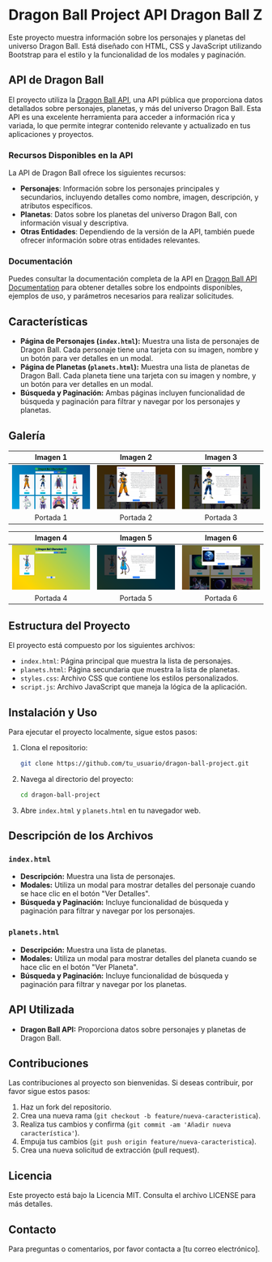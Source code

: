 # Dragon Ball Project API Dragon Ball Z

Este proyecto muestra información sobre los personajes y planetas del universo Dragon Ball. Está diseñado con HTML, CSS y JavaScript utilizando Bootstrap para el estilo y la funcionalidad de los modales y paginación.

## API de Dragon Ball

El proyecto utiliza la [Dragon Ball API](https://web.dragonball-api.com/documentation), una API pública que proporciona datos detallados sobre personajes, planetas, y más del universo Dragon Ball. Esta API es una excelente herramienta para acceder a información rica y variada, lo que permite integrar contenido relevante y actualizado en tus aplicaciones y proyectos.

### Recursos Disponibles en la API

La API de Dragon Ball ofrece los siguientes recursos:

- **Personajes**: Información sobre los personajes principales y secundarios, incluyendo detalles como nombre, imagen, descripción, y atributos específicos.
- **Planetas**: Datos sobre los planetas del universo Dragon Ball, con información visual y descriptiva.
- **Otras Entidades**: Dependiendo de la versión de la API, también puede ofrecer información sobre otras entidades relevantes.

### Documentación

Puedes consultar la documentación completa de la API en [Dragon Ball API Documentation](https://web.dragonball-api.com/documentation) para obtener detalles sobre los endpoints disponibles, ejemplos de uso, y parámetros necesarios para realizar solicitudes.


## Características

- **Página de Personajes (`index.html`):** Muestra una lista de personajes de Dragon Ball. Cada personaje tiene una tarjeta con su imagen, nombre y un botón para ver detalles en un modal.
- **Página de Planetas (`planets.html`):** Muestra una lista de planetas de Dragon Ball. Cada planeta tiene una tarjeta con su imagen y nombre, y un botón para ver detalles en un modal.
- **Búsqueda y Paginación:** Ambas páginas incluyen funcionalidad de búsqueda y paginación para filtrar y navegar por los personajes y planetas.

## Galería

| Imagen 1 | Imagen 2 | Imagen 3 |
|:---------:|:---------:|:---------:|
| ![Imagen 1](Image/1.png) | ![Imagen 2](Image/2.png) | ![Imagen 3](Image/3.png) |
| Portada 1 | Portada 2 | Portada 3 |

| Imagen 4 | Imagen 5 | Imagen 6 |
|:---------:|:---------:|:---------:|
| ![Imagen 4](Image/4.png) | ![Imagen 5](Image/5.png) | ![Imagen 6](Image/6.png) |
| Portada 4 | Portada 5 | Portada 6 |


## Estructura del Proyecto

El proyecto está compuesto por los siguientes archivos:

- `index.html`: Página principal que muestra la lista de personajes.
- `planets.html`: Página secundaria que muestra la lista de planetas.
- `styles.css`: Archivo CSS que contiene los estilos personalizados.
- `script.js`: Archivo JavaScript que maneja la lógica de la aplicación.

## Instalación y Uso

Para ejecutar el proyecto localmente, sigue estos pasos:

1. Clona el repositorio:
   ```bash
   git clone https://github.com/tu_usuario/dragon-ball-project.git
   ```

2. Navega al directorio del proyecto:
   ```bash
   cd dragon-ball-project
   ```

3. Abre `index.html` y `planets.html` en tu navegador web.

## Descripción de los Archivos

### `index.html`
- **Descripción:** Muestra una lista de personajes.
- **Modales:** Utiliza un modal para mostrar detalles del personaje cuando se hace clic en el botón "Ver Detalles".
- **Búsqueda y Paginación:** Incluye funcionalidad de búsqueda y paginación para filtrar y navegar por los personajes.

### `planets.html`
- **Descripción:** Muestra una lista de planetas.
- **Modales:** Utiliza un modal para mostrar detalles del planeta cuando se hace clic en el botón "Ver Planeta".
- **Búsqueda y Paginación:** Incluye funcionalidad de búsqueda y paginación para filtrar y navegar por los planetas.

## API Utilizada

- **Dragon Ball API:** Proporciona datos sobre personajes y planetas de Dragon Ball.

## Contribuciones

Las contribuciones al proyecto son bienvenidas. Si deseas contribuir, por favor sigue estos pasos:

1. Haz un fork del repositorio.
2. Crea una nueva rama (`git checkout -b feature/nueva-caracteristica`).
3. Realiza tus cambios y confirma (`git commit -am 'Añadir nueva característica'`).
4. Empuja tus cambios (`git push origin feature/nueva-caracteristica`).
5. Crea una nueva solicitud de extracción (pull request).

## Licencia

Este proyecto está bajo la Licencia MIT. Consulta el archivo LICENSE para más detalles.

## Contacto

Para preguntas o comentarios, por favor contacta a [tu correo electrónico].
